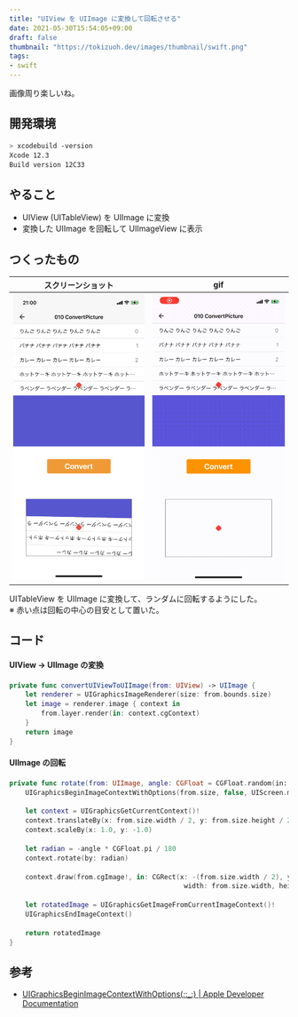 ```yaml
---
title: "UIView を UIImage に変換して回転させる"
date: 2021-05-30T15:54:05+09:00
draft: false
thumbnail: "https://tokizuoh.dev/images/thumbnail/swift.png"
tags:
- swift
---
```

  
画像周り楽しいね。  
  
<!--more-->  
  
## 開発環境  
  
```bash
> xcodebuild -version
Xcode 12.3
Build version 12C33
```
  
## やること
  
- UIView (UITableView) を UIImage に変換
- 変換した UIImage を回転して UIImageView に表示
  
## つくったもの
  
|  スクリーンショット  |  gif  |
| ---- | ---- |
|  ![](1.png)  |  ![](./1.gif)  |
  
UITableView を UIImage に変換して、ランダムに回転するようにした。  
※ 赤い点は回転の中心の目安として置いた。  
  
## コード  
  
#### UIView -> UIImage の変換
  
```swift
private func convertUIViewToUIImage(from: UIView) -> UIImage {
    let renderer = UIGraphicsImageRenderer(size: from.bounds.size)
    let image = renderer.image { context in
        from.layer.render(in: context.cgContext)
    }
    return image
}
```
  
#### UIImage の回転
  
```swift
private func rotate(from: UIImage, angle: CGFloat = CGFloat.random(in: 0...360)) -> UIImage {
    UIGraphicsBeginImageContextWithOptions(from.size, false, UIScreen.main.scale)

    let context = UIGraphicsGetCurrentContext()!
    context.translateBy(x: from.size.width / 2, y: from.size.height / 2)
    context.scaleBy(x: 1.0, y: -1.0)

    let radian = -angle * CGFloat.pi / 180
    context.rotate(by: radian)

    context.draw(from.cgImage!, in: CGRect(x: -(from.size.width / 2), y: -(from.size.height / 2),
                                            width: from.size.width, height: from.size.height))

    let rotatedImage = UIGraphicsGetImageFromCurrentImageContext()!
    UIGraphicsEndImageContext()

    return rotatedImage
}
```
  
## 参考  
  
- [UIGraphicsBeginImageContextWithOptions(_:_:_:) | Apple Developer Documentation](https://developer.apple.com/documentation/uikit/1623912-uigraphicsbeginimagecontextwitho)  
  